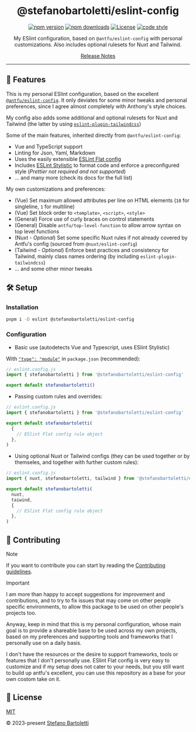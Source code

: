 <div align="center">

# @stefanobartoletti/eslint-config

[![npm version][npm-version-src]][npm-version-href]
[![npm downloads][npm-downloads-src]][npm-downloads-href]
[![License][license-src]][license-href]
[![code style][antfu-src]][antfu-href]
<!-- [![code quality][code-quality-src]][code-quality-href] -->

My ESlint configuration, based on `@antfu/eslint-config` with personal customizations. Also includes optional rulesets for Nuxt and Tailwind.

[Release Notes](/CHANGELOG.md)

---

</div>

## 🌟 Features

This is my personal ESlint configuration, based on the excellent [`@antfu/eslint-config`](https://github.com/antfu/eslint-config). It only deviates for some minor tweaks and personal preferences, since I agree almost completely with Anthony's style choices.

My config also adds some additional and optional rulesets for Nuxt and Tailwind (the latter by using [`eslint-plugin-tailwindcss`](https://github.com/francoismassart/eslint-plugin-tailwindcss))

Some of the main features, inherited directly from `@antfu/eslint-config`:

- Vue and TypeScript support
- Linting for Json, Yaml, Markdown
- Uses the easily extensible [ESLint Flat config](https://eslint.org/docs/latest/use/configure/configuration-files-new)
- Includes [ESLint Stylistic](https://github.com/eslint-stylistic/eslint-stylistic) to format code and enforce a preconfigured style (*Prettier not required and not supported*)
- ... and many more (check its docs for the full list)

My own customizations and preferences:

- (Vue) Set maximum allowed attributes per line on HTML elements (`10` for singleline, `1` for multiline)
- (Vue) Set block order to `<template>`, `<script>`, `<style>`
- (General) Force use of curly braces on control statements
- (General) Disable `antfu/top-level-function` to allow arrow syntax on top level functions
- (Nuxt - *Optional*) Set some specific Nuxt rules if not already covered by Antfu's config (sourced from `@nuxt/eslint-config`)
- (Tailwind - *Optional*) Enforce best practices and consistency for Tailwind, mainly class names ordering (by including `eslint-plugin-tailwindcss`)
- ... and some other minor tweaks

## 🛠️ Setup

### Installation

```bash
pnpm i -D eslint @stefanobartoletti/eslint-config
```

### Configuration

- Basic use (autodetects Vue and Typescript, uses ESlint Stylistic)

With [`"type": "module"`](https://nodejs.org/api/packages.html#type) in `package.json` (recommended):

```js
// eslint.config.js
import { stefanobartoletti } from '@stefanobartoletti/eslint-config'

export default stefanobartoletti()
```

- Passing custom rules and overrides:

```js
// eslint.config.js
import { stefanobartoletti } from '@stefanobartoletti/eslint-config'

export default stefanobartoletti(
  {
    // ESlint Flat config rule object
  },
)
```

- Using optional Nuxt or Tailwind configs (they can be used together or by themseles, and together with further custom rules):

```js
// eslint.config.js
import { nuxt, stefanobartoletti, tailwind } from '@stefanobartoletti/eslint-config'

export default stefanobartoletti(
  nuxt,
  taiwind,
  {
    // ESlint Flat config rule object
  },
)
```

## 🤝 Contributing

> [!NOTE]
> If you want to contribute you can start by reading the [Contributing guidelines](https://github.com/stefanobartoletti/eslint-config/blob/master/.github/CONTRIBUTING.md).

> [!IMPORTANT]
> I am more than happy to accept suggestions for improvement and contributions, and to try to fix issues that may come on other people specific environments, to allow this package to be used on other people's projects too.  
> 
> Anyway, keep in mind that this is my personal configuration, whose main goal is to provide a shareable base to be used across my own projects, based on my preferences and supporting tools and frameworks that I personally use on a daily basis.
>    
> I don't have the resources or the desire to support frameworks, tools or features that I don't personally use. ESlint Flat config is very easy to customize and if my setup does not cater to your needs, but you still want to build up antfu's excellent, you can use this repository as a base for your own costom take on it.

## 📝 License

[MIT](https://github.com/stefanobartoletti/eslint-config/blob/main/LICENSE)

© 2023-present [Stefano Bartoletti](https://www.stefanobartoletti.it)

<!-- Badges -->
[npm-version-src]: https://img.shields.io/npm/v/@stefanobartoletti/eslint-config/latest.svg?style=flat&colorA=18181B&colorB=28CF8D
[npm-version-href]: https://npmjs.com/package/@stefanobartoletti/eslint-config

[npm-downloads-src]: https://img.shields.io/npm/dm/@stefanobartoletti/eslint-config.svg?style=flat&colorA=18181B&colorB=28CF8D
[npm-downloads-href]: https://npmjs.com/package/@stefanobartoletti/eslint-config

[code-quality-src]: https://img.shields.io/codacy/grade/2089b728f6904916aff7a595c4197b09.svg?style=flat&colorA=18181B&colorB=28CF8D
[code-quality-href]: https://app.codacy.com/gh/stefanobartoletti/eslint-config

[bundle-size-src]: https://img.shields.io/bundlephobia/minzip/@stefanobartoletti/eslint-config.svg?style=flat&colorA=18181B&colorB=28CF8D
[bundle-size-href]: https://bundlephobia.com/result?p=@stefanobartoletti/eslint-config

[license-src]: https://img.shields.io/npm/l/@stefanobartoletti/eslint-config.svg?style=flat&colorA=18181B&colorB=28CF8D
[license-href]: https://npmjs.com/package/@stefanobartoletti/eslint-config

[antfu-src]: https://antfu.me/badge-code-style.svg
[antfu-href]: https://github.com/antfu/eslint-config